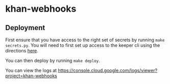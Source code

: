 # khan-webhooks

## Deployment

First ensure that you have access to the right set of secrets by running `make
secrets.py`. You will need to first set up access to the keeper cli using the
directions [here](http://khanacademy.org/r/keeper-cli).

You can then deploy by running `make deploy`.

You can view the logs at https://console.cloud.google.com/logs/viewer?project=khan-webhooks
